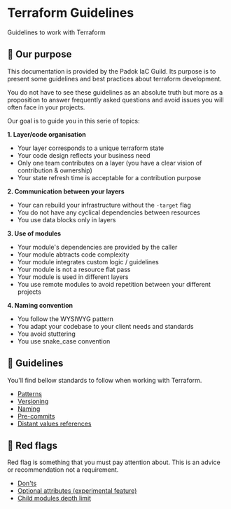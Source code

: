 # Terraform Guidelines

Guidelines to work with Terraform

## 🎯 Our purpose

This documentation is provided by the Padok IaC Guild. Its purpose is to present some guidelines and best practices about terraform development. 

You do not have to see these guidelines as an absolute truth but more as a proposition to answer frequently asked questions and avoid issues you will often face in your projects.

Our goal is to guide you in this serie of topics:

**1. Layer/code organisation**
- Your layer corresponds to a unique terraform state
- Your code design reflects your business need
- Only one team contributes on a layer (you have a clear vision of contribution & ownership)
- Your state refresh time is acceptable for a contribution purpose

**2. Communication between your layers**
- Your can rebuild your infrastructure without the `-target` flag
- You do not have any cyclical dependencies between resources
- You use data blocks only in layers

**3. Use of modules**
- Your module's dependencies are provided by the caller 
- Your module abtracts code complexity
- Your module integrates custom logic / guidelines
- Your module is not a resource flat pass
- Your module is used in different layers
- You use remote modules to avoid repetition between your different projects 

**4. Naming convention**
- You follow the WYSIWYG pattern
- You adapt your codebase to your client needs and standards
- You avoid stuttering
- You use snake_case convention

## 🚀 Guidelines

You'll find bellow standards to follow when working with Terraform.

- [Patterns](patterns.md)
- [Versioning](terraform_versioning.md)
- [Naming](terraform_naming.md)
- [Pre-commits](pre-commits.md)
- [Distant values references](refering_to_resources_from_other_layers.md)

## 🚩 Red flags

Red flag is something that you must pay attention about. This is an advice or recommendation not a requirement.

- [Don'ts](donts.md)
- [Optional attributes (experimental feature)](optional-attributes.md)
- [Child modules depth limit](child_modules_depth_limit.md)
